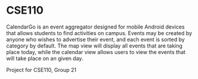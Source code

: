 # CSE110
CalendarGo is an event aggregator designed for mobile Android devices that allows students to find activities on campus. Events may be created by anyone who wishes to advertise their event, and each event is sorted by category by default. The map view will display all events that are taking place today, while the calendar view allows users to view the events that will take place on an given day.

Project for CSE110, Group 21

